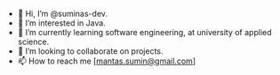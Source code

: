 - 👋 Hi, I’m @suminas-dev.
- 👀 I’m interested in Java.
- 🌱 I’m currently learning software engineering, at university of applied science.
- 💞️ I’m looking to collaborate on projects.
- 📫 How to reach me [mantas.sumin@gmail.com]

<!---
suminas-dev/suminas-dev is a ✨ special ✨ repository because its `README.md` (this file) appears on your GitHub profile.
You can click the Preview link to take a look at your changes.
--->
